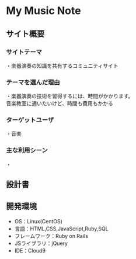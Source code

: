# My Music Note

## サイト概要
### サイトテーマ
 ・楽器演奏の知識を共有するコミュニティサイト  

### テーマを選んだ理由
 ・楽器演奏の技術を習得するには、時間がかかります。  
  音楽教室に通いたいけど、時間も費用もかかる

### ターゲットユーザ
 ・音楽

### 主な利用シーン
 ・
 

## 設計書


## 開発環境
- OS：Linux(CentOS)
- 言語：HTML,CSS,JavaScript,Ruby,SQL
- フレームワーク：Ruby on Rails
- JSライブラリ：jQuery
- IDE：Cloud9
